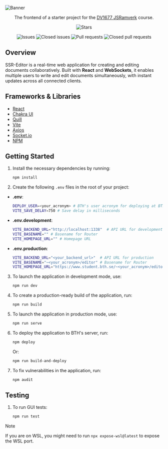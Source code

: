 ![Banner](public/img/ssr_editor.jpg)

<div align="center">

The frontend of a starter project for the [DV1677 JSRamverk](https://jsramverk.se) course.

![Stars](https://img.shields.io/github/stars/robjoh01/ssr-editor-frontend)

![Issues](https://img.shields.io/github/issues/robjoh01/ssr-editor-frontend)
![Closed issues](https://img.shields.io/github/issues-closed/robjoh01/ssr-editor-frontend)
![Pull requests](https://img.shields.io/github/issues-pr/robjoh01/ssr-editor-frontend)
![Closed pull requests](https://img.shields.io/github/issues-pr-closed/robjoh01/ssr-editor-frontend)

</div>

## Overview

SSR-Editor is a real-time web application for creating and editing documents collaboratively. Built with **React** and **WebSockets**, it enables multiple users to write and edit documents simultaneously, with instant updates across all connected clients.

## Frameworks & Libraries

- [React](https://react.dev)
- [Chakra UI](https://chakra-ui.com)
- [Quill](https://quilljs.com)
- [Vite](https://vitejs.dev)
- [Axios](https://axios-http.com)
- [Socket.io](https://socket.io)
- [NPM](https://www.npmjs.com)

## Getting Started

1. Install the necessary dependencies by running:
   ```bash
   npm install
   ```

2. Create the following `.env` files in the root of your project:

- **.env**:
     ```bash
     DEPLOY_USER=<your_acronym> # BTH's user acronym for deploying at BTH's server
     VITE_SAVE_DELAY=750 # Save delay in milliseconds
     ```

- **.env.development**:
     ```bash
     VITE_BACKEND_URL="http://localhost:1338"  # API URL for development
     VITE_BASENAME="" # Basename for Router
     VITE_HOMEPAGE_URL="" # Homepage URL
     ```

- **.env.production**:
     ```bash
     VITE_BACKEND_URL="<your_backend_url>"  # API URL for production
     VITE_BASENAME="~<your_acronym>/editor" # Basename for Router
     VITE_HOMEPAGE_URL="https://www.student.bth.se/~<your_acronym>/editor/" # Homepage URL (BTH's server)
     ```

3. To launch the application in development mode, use:
   ```bash
   npm run dev
   ```

4. To create a production-ready build of the application, run:
   ```bash
   npm run build
   ```

5. To launch the application in production mode, use:
   ```bash
   npm run serve
   ```

6. To deploy the application to BTH's server, run:
   ```bash
   npm deploy
   ```

   Or:

   ```bash
   npm run build-and-deploy
   ```

7. To fix vulnerabilities in the application, run:
   ```bash
   npm audit
   ```

## Testing

1. To run GUI tests:
   ```bash
   npm run test
   ```

> [!NOTE]
> If you are on WSL, you might need to run `npx expose-wsl@latest` to expose the WSL port.